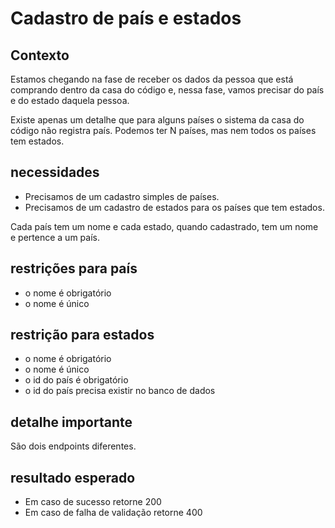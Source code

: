 # Cadastro de país e estados

## Contexto

Estamos chegando na fase de receber os dados da pessoa que está comprando dentro da casa do código e, nessa fase, vamos precisar do país e do estado daquela pessoa. 

Existe apenas um detalhe que para alguns países o sistema da casa do código não registra país. Podemos ter N países, mas nem todos os países tem estados.

## necessidades
* Precisamos de um cadastro simples de países.
* Precisamos de um cadastro de estados para os países que tem estados.

Cada país tem um nome e cada estado, quando cadastrado, tem um nome e pertence a um país. 

## restrições para país

* o nome é obrigatório
* o nome é único

## restrição para estados

* o nome é obrigatório
* o nome é único
* o id do país é obrigatório
* o id do país precisa existir no banco de dados

## detalhe importante

São dois endpoints diferentes.

## resultado esperado

* Em caso de sucesso retorne 200
* Em caso de falha de validação retorne 400